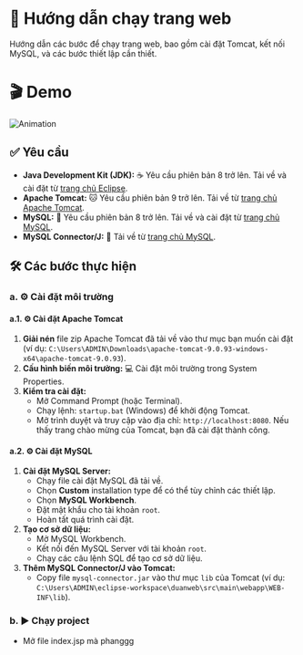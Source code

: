 # 🚀 Hướng dẫn chạy trang web

Hướng dẫn các bước để chạy trang web, bao gồm cài đặt Tomcat, kết nối MySQL, và các bước thiết lập cần thiết.

# 🎬 Demo
![Animation](https://i.imgur.com/p5pwNoo.gif)


## ✅ Yêu cầu

-   **Java Development Kit (JDK):** ☕ Yêu cầu phiên bản 8 trở lên. Tải về và cài đặt từ [trang chủ Eclipse](https://www.eclipse.org/downloads/).
-   **Apache Tomcat:** 🐱 Yêu cầu phiên bản 9 trở lên. Tải về từ [trang chủ Apache Tomcat](https://tomcat.apache.org/).
-   **MySQL:** 🐬 Yêu cầu phiên bản 8 trở lên. Tải về và cài đặt từ [trang chủ MySQL](https://www.mysql.com/downloads/).
-   **MySQL Connector/J:** 🔌 Tải về từ [trang chủ MySQL](https://www.mysql.com/products/connector/).

## 🛠️ Các bước thực hiện

### a. ⚙️ Cài đặt môi trường

#### a.1. ⚙️ Cài đặt Apache Tomcat

1. **Giải nén** file zip Apache Tomcat đã tải về vào thư mục bạn muốn cài đặt (ví dụ: `C:\Users\ADMIN\Downloads\apache-tomcat-9.0.93-windows-x64\apache-tomcat-9.0.93`).
2. **Cấu hình biến môi trường:** 💻 Cài đặt môi trường trong System Properties.
3. **Kiểm tra cài đặt:**
    -   Mở Command Prompt (hoặc Terminal).
    -   Chạy lệnh: `startup.bat` (Windows) để khởi động Tomcat.
    -   Mở trình duyệt và truy cập vào địa chỉ: `http://localhost:8080`. Nếu thấy trang chào mừng của Tomcat, bạn đã cài đặt thành công.

#### a.2. ⚙️ Cài đặt MySQL

1. **Cài đặt MySQL Server:**
    -   Chạy file cài đặt MySQL đã tải về.
    -   Chọn **Custom** installation type để có thể tùy chỉnh các thiết lập.
    -   Chọn **MySQL Workbench**.
    -   Đặt mật khẩu cho tài khoản `root`.
    -   Hoàn tất quá trình cài đặt.
2. **Tạo cơ sở dữ liệu:**
    -   Mở MySQL Workbench.
    -   Kết nối đến MySQL Server với tài khoản `root`.
    -   Chạy các câu lệnh SQL để tạo cơ sở dữ liệu.
3. **Thêm MySQL Connector/J vào Tomcat:**
    -   Copy file `mysql-connector.jar` vào thư mục `lib` của Tomcat (ví dụ: `C:\Users\ADMIN\eclipse-workspace\duanweb\src\main\webapp\WEB-INF\lib`).

### b. ▶️ Chạy project

-   Mở file index.jsp mà phanggg
